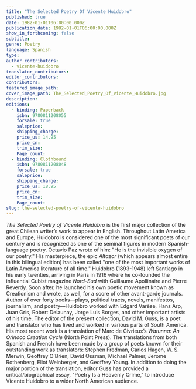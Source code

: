 ```yaml
---
title: "The Selected Poetry Of Vicente Huidobro"
published: true
date: 1982-01-01T06:00:00.000Z
publication_date: 1982-01-01T06:00:00.000Z
show_in_forthcoming: false
subtitle:
genre: Poetry
language: Spanish
type:
author_contributors:
  - vicente-huidobro
translator_contributors:
editor_contributors:
contributors:
featured_image_path:
cover_image_path: The_Selected_Poetry_Of_Vicente_Huidobro.jpg
description:
editions:
  - binding: Paperback
    isbn: 9780811208055
    forsale: true
    saleprice:
    shipping_charge:
    price_us: 14.95
    price_cn:
    trim_size:
    Page_count:
  - binding: Clothbound
    isbn: 9780811208048
    forsale: true
    saleprice:
    shipping_charge:
    price_us: 18.95
    price_cn:
    trim_size:
    Page_count:
slug: the-selected-poetry-of-vicente-huidobro
---
```


_The Selected Poetry of Vicente Huidobro_ is the first major collection of the great Chilean writer’s work to appear in English. Throughout Latin America and Europe, Huidobro is considered one of the most significant poets of our century and is recognized as one of the seminal figures in modern Spanish-language poetry. Octavio Paz wrote of him: "He is the invisible oxygen of our poetry." His masterpiece, the epic _Altazor_ (which appears almost entire in this bilingual edition) has been called "one of the most important works of Latin America literature of all time." Huidobro (1893-1948) left Santiago in his early twenties, arriving in Paris in 1916 where he co-founded the influential Cubist magazine _Nord-Sud_ with Guillaume Apollinaire and Pierre Reverdy. Soon after, he launched his own poetic movement known as Creationism and wrote, as well, for a score of other avant-garde journals. Author of over forty books––plays, political tracts, novels, manifestos, journalism, and poetry––Huidobro worked with Edgard Varèse, Hans Arp, Juan Gris, Robert Delaunay, Jorge Luis Borges, and other important artists of his time. The editor of the present collection, David M. Guss, is a poet and translator who has lived and worked in various parts of South America. His most recent work is a translation of Marc de Civrieux’s _Watunna: An Orinoco Creation Cycle_ (North Point Press). The translations from both Spanish and French have been made by a group of poets known for their outstanding work as translators: Stephen Fredman, Carlos Hagen, W. S. Merwin, Geoffrey O’Brien, David Ossman, Michael Palmer, Jerome Rothenberg, Eliot Weinberger, and Geoffrey Young. In addition to doing the major portion of the translation, editor Guss has provided a critical/biographical essay, "Poetry Is a Heavenly Crime," to introduce Vicente Huidobro to a wider North American audience.

